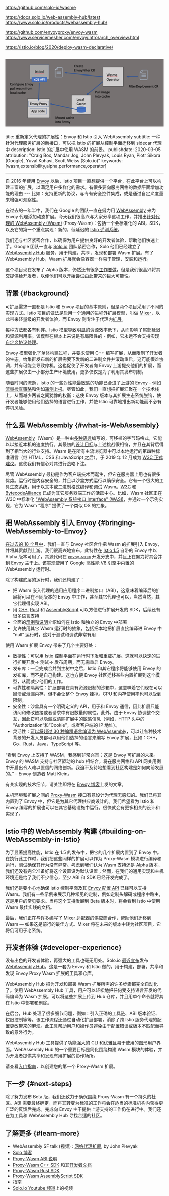 https://github.com/solo-io/wasme

https://docs.solo.io/web-assembly-hub/latest
https://www.solo.io/products/webassembly-hub/

https://github.com/envoyproxy/envoy-wasm
https://www.servicemesher.com/envoy/intro/arch_overview.html


https://istio.io/blog/2020/deploy-wasm-declarative/

![](../img/k8s/wasm-how-it-works.png)
---
title: 重新定义代理的扩展性：Envoy 和 Istio 引入 WebAssembly
subtitle: 一种针对代理服务扩展的新接口，可以把 Istio 的扩展从控制平面迁移到 sidecar 代理中
description: Istio 的扩展中使用 WASM 的前景。
publishdate: 2020-03-05
attribution: "Craig Box, Mandar Jog, John Plevyak, Louis Ryan, Piotr Sikora (Google), Yuval Kohavi, Scott Weiss (Solo.io)"
keywords: [wasm,extensibility,alpha,performance,operator]

---

自 2016 年使用 [Envoy](https://www.envoyproxy.io/) 以后，Istio 项目一直想提供一个平台，在此平台上可以构建丰富的扩展，以满足用户多样化的需求。有很多要向服务网格的数据平面增加功能的理由 --- 比如：支持更新的协议，与专有安全控件集成，或是通过自定义度量来增强可观察性。

在过去的一年半中，我们在 Google 的团队一直在努力用 [WebAssembly](https://webassembly.org/) 来为 Envoy 代理添加动态扩展。今天我们很高兴与大家分享这项工作，并推出[针对代理的 WebAssembly (Wasm)](https://github.com/proxy-wasm/spec) (Proxy-Wasm)：包括一个会标准化的 ABI，SDK，以及它的第一个重点实现：新的，低延迟的 [Istio 遥测系统](/zh/docs/reference/config/telemetry)。

我们还与社区紧密合作，以确保为用户提供良好的开发者体验，帮助他们快速上手。Google 团队一直与 [Solo.io](https://solo.io) 团队紧密合作，Solo 他们已经建立了 [WebAssembly Hub](https://webassemblyhub.io/) 服务，用于构建，共享，发现和部署 Wasm 扩展。有了 WebAssembly Hub，Wasm 扩展就会像容器一样易于管理，安装和运行。

这个项目现在发布了 Alpha 版本，仍然还有很多[工作要做](#next-steps)，但是我们很高兴将其交提供给开发者，以便他们可以开始尝试由此带来的巨大可能性。

## 背景 {#background}

可扩展需求一直都是 Istio 和 Envoy 项目的基本原则，但是两个项目采用了不同的实现方式。Istio 项目的做法是启用一个通用的进程外扩展模型，叫做 [Mixer](/zh/docs/reference/config/policy-and-telemetry/mixer-overview/)，以此带来轻量级的开发者体验，而 Envoy 则专注于代理内[扩展](https://www.envoyproxy.io/docs/envoy/latest/extending/extending)。

每种方法都各有利弊。Istio 模型导致明显的资源效率低下，从而影响了尾部延迟和资源利用率。该模型在根本上来说是有局限性的 - 例如，它永远不会支持实现[自定义协议处理](https://blog.envoyproxy.io/how-to-write-envoy-filters-like-a-ninja-part-1-d166e5abec09)。

Envoy 模型强化了单体构建过程，并要求使用 C++ 编写扩展，从而限制了开发者的生态。给集群发布新的扩展需要下发新的二进制文件并滚动重启，这可能很难协调，并有可能会导致停机。这也促使了开发者向 Envoy 上游提交他们的扩展，而这些扩展仅由一小部分生产环境使用，更多仅仅是为了利用其发布机制。

随着时间的流逝，Istio 的一些对性能最敏感的功能已合进了上游的 Envoy - 例如[流量检查策略](https://www.envoyproxy.io/docs/envoy/latest/intro/arch_overview/security/rbac_filter)和例如[遥测上报](/zh/docs/reference/config/telemetry/metrics/)。尽管如此，我们一直想把扩展汇聚在一个技术栈上，从而减少两者之间犹豫的权衡：这使 Envoy 版本与其扩展生态系统脱钩，使开发者能够使用他们选择的语言进行工作，并使 Istio 可靠地推出新功能而不必有停机风险。

## 什么是 WebAssembly {#what-is-WebAssembly}

[WebAssembly](https://webassembly.org/)（Wasm）是一种由[多种语言](https://github.com/appcypher/awesome-wasm-langs)编写的，可移植的字节码格式，它能以以接近本机的速度执行。其最初的[设计目标](https://webassembly.org/docs/high-level-goals/)与上述挑战很相符，并且在其背后得到了相当大的行业支持。Wasm 是在所有主流浏览器中可以本地运行的第四种标准语言（继 HTML，CSS 和 JavaScript 之后），于 2019 年 12 月成为 [W3C 正式建议](https://www.w3.org/TR/wasm-core-1/)。这使我们有信心对其进行战略下注。

尽管 WebAssembly 最初是作为客户端技术而诞生，但它在服务器上用也有很多优势。运行时是内存安全的，并且以沙盒方式运行以确保安全。它有一个很大的工具生态系统，用于以文本或二进制格式编译和调试 Wasm。[W3C](https://www.w3.org/) 和 [BytecodeAlliance](https://bytecodealliance.org/) 已成为其它服务器端工作的活跃中心。比如，Wasm 社区正在 W3C 中标准化 ["WebAssembly 系统接口 Interface" (WASI)](https://hacks.mozilla.org/2019/03/standardizing-wasi-a-webassembly-system-interface/)，并通过一个示例实现，它为 Wasm “程序” 提供了一个类似 OS 的抽象。

## 把 WebAssembly 引入 Envoy {#bringing-WebAssembly-to-Envoy}

[在过去的 18 个月中](https://github.com/envoyproxy/envoy/issues/4272)，我们一直与 Envoy 社区合作把 Wasm 的扩展引入 Envoy，并将其贡献到上游。我们很高兴地宣布，此特性在 [Istio 1.5](/zh/news/releases/1.5.x/announcing-1.5/) 自带的 Envoy 中以 Alpha 版本可用了，其源代码在 [`envoy-wasm`](https://github.com/envoyproxy/envoy-wasm/) 开发分支中，并且正在努力将其合并到 Envoy 主干上。该实现使用了 Google 高性能 [V8 引擎](https://v8.dev/)中内置的 WebAssembly 运行时。

除了构建底层的运行时，我们还构建了：

- 把 Wasm 嵌入代理的通用应用程序二进制接口（ABI），这意味着编译后的扩展将可以在不同版本的 Envoy 中工作，甚至其它代理也可以，当然当然，其它代理得实现 ABI。
- 用 [C++](https://github.com/proxy-wasm/proxy-wasm-cpp-sdk),
 [Rust](https://github.com/proxy-wasm/proxy-wasm-rust-sdk) 和 [AssemblyScript](https://github.com/solo-io/proxy-runtime) 可以方便进行扩展开发的 SDK，后续还有很多语言支持
- 全面的[示例和说明](https://docs.solo.io/web-assembly-hub/latest/tutorial_code/)介绍如何在 Istio 和独立的 Envoy 中部署
- 允许使用其它 Wasm 运行时的抽象，包括把本地把扩展直接编译进 Envoy 中 “null” 运行时，这对于测试和调试非常有用

使用 Wasm 扩展 Envoy 带来了几个主要好处：

- 敏捷性：可以用 Istio 控制平面在运行时下发和重载扩展。这就可以快速的进行扩展开发→ 测试→ 发布周期，而无需重启 Envoy。
- 发布库：一旦完成合并到主树中之后，Istio 和其它程序将能够使用 Envoy 的发布库，而不是自己构建。这也方便 Envoy 社区迁移某些内置扩展到这个模型，从而减少他们的工作。
- 可靠性和隔离性：扩展部署在具有资源限制的沙箱中，这意味着它们现在可以崩溃或泄漏内存，但不会让整个 Envoy 挂掉。CPU 和内存使用率也可以受到限制。
- 安全性：沙盒具有一个明确定义的 API，用于和 Envoy 通信，因此扩展只能访问和修改链接或者请求中有限数量的属性。此外，由于 Envoy 协调整个交互，因此它可以隐藏或清除扩展中的敏感信息（例如，HTTP 头中的 “Authorization”和“Cookie”，或者客户端的 IP 地址）。
- 灵活性：[可以将超过 30 种编程语言编译为 WebAssembly](https://github.com/appcypher/awesome-wasm-langs)，可以让各种技术背景的开发人员都可以用他们选择的语言来编写 Envoy 扩展，比如：C++，Go，Rust，Java，TypeScript 等。

“看到 Envoy 上支持了 WASM，我感到非常兴奋；这是 Envoy 可扩展的未来。Envoy 的 WASM 支持与社区驱动的 hub 相结合，将在服务网格和 API 网关用例中开启出令人难以置信的网络创新。我迫不及待地想看到社区构建是如何向前发展的。” – Envoy 创造者 Matt Klein。

有关实现的技术细节，请关注即将在 [Envoy 博客](https://blog.envoyproxy.io/)上发的文章。

主机环境和扩展之间的 [Proxy-Wasm](https://github.com/proxy-wasm) 接口有意设计为代理无感知的。我们已将其内置到了 Envoy 中，但它是为其它代理供应商设计的。我们希望看为 Istio 和 Envoy 编写的扩展也可以在其它基础设施中运行。很快就会有更多相关的设计和实现了。

## Istio 中的 WebAssembly 构建 {#building-on-WebAssembly-in-Istio}

为了显著提高性能，Istio 在 1.5 的发布中，把它的几个扩展内置到了 Envoy 中。在执行此工作时，我们把这些同样的扩展可以作为 Proxy-Wasm 模块进行编译和运行，测试确保其行为没有异常。考虑到我们认为 Wasm 支持还是 Alpha 版本，我们还没有完全准备好将这个设置设为默认设置；然而，在我们的通用实现和主机环境还是给了我们不少信心，至少 ABI 和 SDK 已经开发完成了。

我们还是要小心地确保 Istio 控制平面及其 [Envoy 配置 API](/zh/docs/reference/config/networking/envoy-filter/) 已经可以支持 Wasm。我们有一些示例来展示几种常见的定制，例如定制头解码或程序中路由，这是用户的常见要求。当将这个支持发展到 Beta 版本时，将会看到 Istio 中使用 Wasm 最佳实践的文档。

最后，我们正在与许多编写了 [Mixer 适配器](/zh/docs/reference/config/policy-and-telemetry/adapters/)的供应商合作，帮助他们迁移到 Wasm — 如果这是前行的最佳方式。Mixer 将在未来的版本中转为社区项目，它将仍可用于老系统。

## 开发者体验 {#developer-experience}

没有出色的开发者体验，再强大的工具也毫无用处。Solo.io [最近宣布](https://www.solo.io/blog/an-extended-and-improved-webassembly-hub-to-helps-bring-the-power-of-webassembly-to-envoy-and-istio/)发布 [WebAssembly Hub](https://webassemblyhub.io/)，这是一套为 Envoy 和 Istio 做的，用于构建，部署，共享和发现 Envoy Proxy Wasm 扩展的工具和仓库。

WebAssembly Hub 把为开发和部署 Wasm 扩展所需的许多步骤都完全自动化了。使用 WebAssembly Hub 工具，用户可以轻松地把任何受支持语言开发的代码编译为 Wasm 扩展。可以将这些扩展上传到 Hub 仓库，并且用单个命令就将其在 Istio 中部署和删除。

在后台，Hub 处理了很多细节问题，例如：引入正确的工具链、ABI 版本验证、权限控制等等。该工作流程还通过自动化扩展部署，消除了跨 Istio 服务代理的配置更改带来的麻烦。此工具帮助用户和操作员避免由于配置错误或版本不匹配而导致的意外行为。

WebAssembly Hub 工具提供了功能强大的 CLI 和优雅且易于使用的图形用户界面。WebAssembly Hub 的一个重要目标是简化围绕构建 Wasm 模块的体验，并为开发者提供共享和发现有用扩展的协作场所。

请查看[入门指南](https://docs.solo.io/web-assembly-hub/latest/tutorial_code/)，以创建您的第一个 Proxy-Wasm 扩展。

## 下一步 {#next-steps}

除了努力发布 Beta 版，我们还致力于确保围绕 Proxy-Wasm 有一个持久的社区。ABI 需要最终确定，而将其转变为标准的工作将会在适当的标准机构内获得更广泛的反馈后完成。完成向 Envoy 主干提供上游支持的工作仍在进行中。我们还在为工具和 WebAssembly Hub 寻找合适的社区。

## 了解更多 {#learn-more}

- WebAssembly SF talk (视频) : [网络代理扩展](https://www.youtube.com/watch?v=OIUPf8m7CGA), by John Plevyak
- [Solo 博客](https://www.solo.io/blog/an-extended-and-improved-webassembly-hub-to-helps-bring-the-power-of-webassembly-to-envoy-and-istio/)
- [Proxy-Wasm ABI 说明](https://github.com/proxy-wasm/spec)
- [Proxy-Wasm C++ SDK](https://github.com/proxy-wasm/proxy-wasm-cpp-sdk/blob/master/docs/wasm_filter.md) 和其[开发者文档](https://github.com/proxy-wasm/proxy-wasm-cpp-sdk/blob/master/docs/wasm_filter.md)
- [Proxy-Wasm Rust SDK](https://github.com/proxy-wasm/proxy-wasm-rust-sdk)
- [Proxy-Wasm AssemblyScript SDK](https://github.com/solo-io/proxy-runtime)
- [指南](https://docs.solo.io/web-assembly-hub/latest/tutorial_code/)
- [Solo.io Youtube 频道](https://www.youtube.com/channel/UCuketWAG3WqYjjxtQ9Q8ApQ)上的视频
